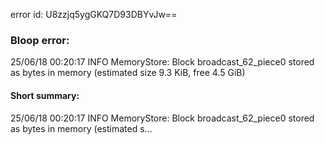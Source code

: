 error id: U8zzjq5ygGKQ7D93DBYvJw==
### Bloop error:

25/06/18 00:20:17 INFO MemoryStore: Block broadcast_62_piece0 stored as bytes in memory (estimated size 9.3 KiB, free 4.5 GiB)
#### Short summary: 

25/06/18 00:20:17 INFO MemoryStore: Block broadcast_62_piece0 stored as bytes in memory (estimated s...